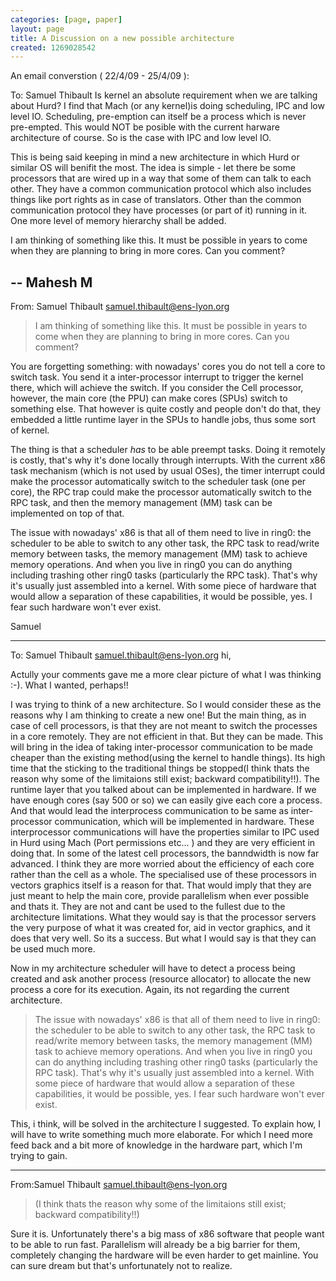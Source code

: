 ```yaml
---
categories: [page, paper]
layout: page
title: A Discussion on a new possible architecture
created: 1269028542
---
```

An email converstion ( 22/4/09 - 25/4/09 ):

To: Samuel Thibault
Is kernel an absolute requirement when we are talking about Hurd? I find that Mach (or any kernel)is doing scheduling, IPC and low level IO. Scheduling, pre-emption can itself be a process which is never pre-empted. This would NOT be posible with the current harware architecture of course. So is the case with IPC and low level IO.

This is being said keeping in mind a new architecture in which Hurd or similar OS will benifit the most. The idea is simple - let there be some processors  that are wired up in a way that some of them can talk to each other. They have a common communication protocol which also includes things like port rights as in case of translators. Other than the common communication protocol they have processes (or part of it) running in it. One more level of memory hierarchy shall be added.

I am thinking of something like this. It must be possible in years to come when they are planning to bring in more cores. Can you comment?

--
Mahesh M
-------------------------------------------------------------


From: Samuel Thibault <samuel.thibault@ens-lyon.org>

> I am thinking of something like this. It must be possible in years to come when
> they are planning to bring in more cores. Can you comment?

You are forgetting something: with nowadays' cores you do not tell a
core to switch task.  You send it a inter-processor interrupt to trigger
the kernel there, which will achieve the switch.  If you consider the
Cell processor, however, the main core (the PPU) can make cores (SPUs)
switch to something else.  That however is quite costly and people don't
do that, they embedded a little runtime layer in the SPUs to handle
jobs, thus some sort of kernel.

The thing is that a scheduler _has_ to be able preempt tasks. Doing it
remotely is costly, that's why it's done locally through interrupts.
With the current x86 task mechanism (which is not used by usual OSes),
the timer interrupt could make the processor automatically switch to the
scheduler task (one per core), the RPC trap could make the processor
automatically switch to the RPC task, and then the memory management
(MM) task can be implemented on top of that.

The issue with nowadays' x86 is that all of them need to live in ring0:
the scheduler to be able to switch to any other task, the RPC task to
read/write memory between tasks, the memory management (MM) task to
achieve memory operations.  And when you live in ring0 you can do
anything including trashing other ring0 tasks (particularly the RPC
task).  That's why it's usually just assembled into a kernel.  With some
piece of hardware that would allow a separation of these capabilities,
it would be possible, yes.  I fear such hardware won't ever exist.

Samuel

---------------------------------------------------

To: Samuel Thibault <samuel.thibault@ens-lyon.org>
hi,

Actully your comments gave me a more clear picture of what I was thinking :-). What I wanted, perhaps!!


I was trying to think of a new architecture. So I would consider these as the reasons why I am thinking to create a new one! But the main thing, as in case of cell processors, is that they are not meant to switch the processes in a core remotely. They are not efficient in that. But they can be made. This will bring in the idea of taking inter-processor communication to be made cheaper than the existing method(using the kernel to handle things). Its high time that the sticking to the traditional things be stopped(I think thats the reason why some of the limitaions still exist; backward compatibility!!). The runtime layer that you talked about can be implemented in hardware. If we have enough cores (say 500 or so) we can easily give each core a process. And that would lead the interprocess communication to be same as inter-processor communication, which will be implemented in hardware. These interprocessor communications will have the properties similar to IPC used in Hurd using Mach (Port permissions etc... ) and they are very efficient in doing that. In some of the latest cell processors, the banndwidth is now far advanced. I think they are more worried about the efficiency of each core rather than the cell as a whole. The specialised use of these processors in vectors graphics itself is a reason for that. That would imply that they are just meant to help the main core, provide parallelism when ever possible and thats it. They are not and cant be used to the fullest due to the architecture limitations. What they would say is that the processor servers the very purpose of what it was created for, aid in vector graphics, and it does that very well. So its a success. But what I would say is that they can be used much more.


Now in my architecture scheduler will have to detect a process being created and ask another process (resource allocator) to allocate the new process a core for its execution. Again, its not regarding the current architecture.



>    The issue with nowadays' x86 is that all of them need to live in ring0:
>    the scheduler to be able to switch to any other task, the RPC task to
>    read/write memory between tasks, the memory management (MM) task to
>    achieve memory operations.  And when you live in ring0 you can do
>    anything including trashing other ring0 tasks (particularly the RPC
>    task).  That's why it's usually just assembled into a kernel.  With some
>    piece of hardware that would allow a separation of these capabilities,
>    it would be possible, yes.  I fear such hardware won't ever exist.


This, i think, will be solved in the architecture I suggested. To explain how, I will have to write something much more elaborate. For which I need more feed back and  a bit more of knowledge in the hardware part, which I'm trying to gain.

--------------------------------------------


From:Samuel Thibault <samuel.thibault@ens-lyon.org>
> (I think thats the reason why some of the limitaions still exist;
> backward compatibility!!)

Sure it is.  Unfortunately there's a big mass of x86 software that
people want to be able to run fast.  Parallelism will already be a big
barrier for them, completely changing the hardware will be even harder
to get mainline.  You can sure dream but that's unfortunately not to
realize.

